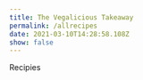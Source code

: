 ```yaml
---
title: The Vegalicious Takeaway
permalink: /allrecipes
date: 2021-03-10T14:28:58.108Z
show: false
---
```

Recipies